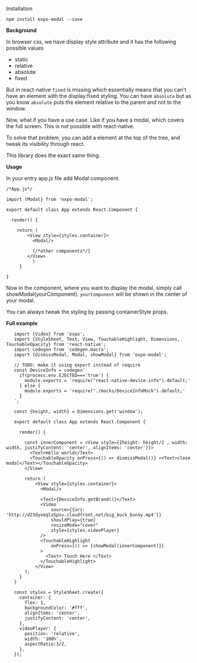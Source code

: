 Installation

`npm install expo-modal --save`

**Background**

In browser css, we have display style attribute and it has the following possible values
- static
- relative
- absolute
- fixed

But in react-native `fixed` is missing which essentially means that you can't have an element with the display:fixed styling.
You can have `absolute` but as you know `absolute` puts the element relative to the parent and not to the window.

Now, what if you have a use case. Like if you have a modal, which covers the full screen. 
This is not possible with react-native.

To solve that problem, you can add a element at the top of the tree, and tweak its visibility through react.

This library does the exact same thing.


**Usage**

In your entry app.js file add Modal component.

```
/*App.js*/

import (Modal} from 'expo-modal';

export default class App extends React.Component {

  render() {

    return (
        <View style={styles.container}>
          <Modal/>
          
          {/*other components*/}
        </View>  
          )
     }
     
}

```

Now in the component, where you want to display the modal, simply call showModal(yourComponent). `yourComponent` will be shown in the center of your modal.

You can always tweak the styling by passing containerStyle props.

**Full example** 

```import React from 'react';
   import {Video} from 'expo';
   import {StyleSheet, Text, View, TouchableHighlight, Dimensions, TouchableOpacity} from 'react-native';
   import codegen from 'codegen.macro';
   import {dismissModal, Modal, showModal} from 'expo-modal';
   
   // TODO: make it using export instead of require
   const DeviceInfo = codegen`
     if(process.env.EJECTED==='true') {
       module.exports = 'require("react-native-device-info").default;'
     } else {
       module.exports = 'require("./mocks/DeviceInfoMock").default;'
     }
   `;
   
   const {height, width} = Dimensions.get('window');
   
   export default class App extends React.Component {
   
     render() {
   
       const innerComponent = <View style={{height: height/2 , width: width, justifyContent: 'center', alignItems: 'center'}}>
         <Text>Hello world</Text>
         <TouchableOpacity onPress={() => dismissModal()} ><Text>close modal</Text></TouchableOpacity>
       </View>
   
       return (
           <View style={styles.container}>
             <Modal/>
   
             <Text>{DeviceInfo.getBrand()}</Text>
             <Video
                 source={{uri: 'http://d23dyxeqlo5psv.cloudfront.net/big_buck_bunny.mp4'}}
                 shouldPlay={true}
                 resizeMode="cover"
                 style={styles.videoPlayer}
             />
             <TouchableHighlight
                 onPress={() => {showModal(innerComponent)}}
             >
               <Text> Touch Here </Text>
             </TouchableHighlight>
           </View>
       );
     }
   }
   
   const styles = StyleSheet.create({
     container: {
       flex: 1,
       backgroundColor: '#fff',
       alignItems: 'center',
       justifyContent: 'center',
     },
     videoPlayer: {
       position: 'relative',
       width: '100%',
       aspectRatio:3/2,
     },
   });
```